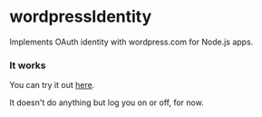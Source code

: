 # wordpressIdentity

Implements OAuth identity with wordpress.com for Node.js apps.

### It works

You can try it out <a href="http://scripting.com/code/wpidentity/client/">here</a>.

It doesn't do anything but log you on or off, for now. 

